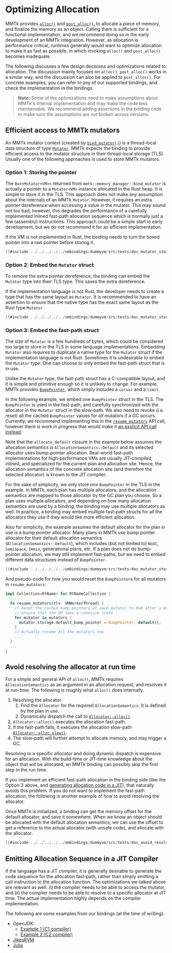 # Optimizing Allocation

MMTk provides [`alloc()`](https://docs.mmtk.io/api/mmtk/memory_manager/fn.alloc.html)
and [`post_alloc()`](https://docs.mmtk.io/api/mmtk/memory_manager/fn.post_alloc.html), to allocate a piece of memory, and
finalize the memory as an object. Calling them is sufficient for a functional implementation, and we recommend doing
so in the early development of an MMTk integration. However, as allocation is performance critical, runtimes generally would want to
optimize allocation to make it as fast as possible, in which invoking `alloc()` and `post_alloc()` becomes inadequate.

The following discusses a few design decisions and optimizations related to allocation. The discussion mainly focuses on `alloc()`.
`post_alloc()` works in a similar way, and the discussion can also be applied to `post_alloc()`.
For concrete examples, you can refer to any of our supported bindings, and check the implementation in the bindings.

> **Note:** Some of the optimizations need to make assumptions about MMTk's internal implementation and may make the code less maintainable.
We recommend adding assertions in the binding code to make sure the assumptions are not broken across versions.

## Efficient access to MMTk mutators

An MMTk mutator context (created by [`bind_mutator()`](https://docs.mmtk.io/api/mmtk/memory_manager/fn.bind_mutator.html)) is a thread-local data structure
of type [`Mutator`](https://docs.mmtk.io/api/mmtk/plan/struct.Mutator.html).
MMTk expects the binding to provide efficient access to the mutator structure in their thread-local storage (TLS).
Usually one of the following approaches is used to store MMTk mutators.

### Option 1: Storing the pointer

The `Box<Mutator<VM>>` returned from `mmtk::memory_manager::bind_mutator` is actually a pointer to
a `Mutator<VM>` instance allocated in the Rust heap. It is simple to store it in the TLS.
This approach does not make any assumption about the internals of an MMTk `Mutator`. However, it requires an extra pointer dereference
when accessing a value in the mutator. This may sound not too bad, however, this degrades the performance of
a carefully implemented inlined fast-path allocation sequence which is normally just a few (assembly) instructions.
This approach could be a simple start in early development, but we do not recommend it for an efficient implementation.

If the VM is not implemented in Rust,
the binding needs to turn the boxed pointer into a raw pointer before storing it.

```rust
{{#include ../../../../../vmbindings/dummyvm/src/tests/doc_mutator_storage.rs:mutator_storage_boxed_pointer}}
```

### Option 2: Embed the `Mutator` struct

To remove the extra pointer dereference, the binding can embed the `Mutator` type into their TLS type. This saves the extra dereference.

If the implementation language is not Rust, the developer needs to create a type that has the same layout as `Mutator`. It is recommended to
have an assertion to ensure that the native type has the exact same layout as the Rust type `Mutator`.

```rust
{{#include ../../../../../vmbindings/dummyvm/src/tests/doc_mutator_storage.rs:mutator_storage_embed_mutator_struct}}
```

### Option 3: Embed the fast-path struct

The size of `Mutator` is a few hundreds of bytes, which could be considered too large to store in the TLS in some language implementations.
Embedding `Mutator` also requires to duplicate a native type for the `Mutator` struct if the implementation language is not Rust.
Sometimes it is undesirable to embed the `Mutator` type. One can choose to only embed the fast-path struct that is in use.

Unlike the `Mutator` type, the fast-path struct has a C-compatible layout, and it is simple and primitive enough
so it is unlikely to change. For example, MMTk provides [`BumpPointer`](https://docs.mmtk.io/api/mmtk/util/alloc/struct.BumpPointer.html),
which simply includes a `cursor` and a `limit`.

In the following example, we embed one `BumpPointer` struct in the TLS.
The `BumpPointer` is used in the fast-path, and carefully synchronized with the allocator in the `Mutator` struct in the slow-path. We also need to revoke (i.e. reset) all the cached `BumpPointer` values for *all* mutators if a GC occurs. Currently, we recommend implementing this in the [`resume_mutators`](https://docs.mmtk.io/api/mmtk/vm/trait.Collection.html#tymethod.resume_mutators) API call, however there is work in progress that would make it [an explicit API call instead](https://github.com/mmtk/mmtk-core/issues/1017).

Note that the `allocate_default` closure in the example below assumes the allocation semantics is `AllocationSemantics::Default`
and its selected allocator uses bump-pointer allocation.
Real-world fast-path implementations for high-performance VMs are usually JIT-compiled, inlined, and specialized for the current plan
and allocation site. Hence, the allocation semantics of the concrete allocation site (and therefore the selected allocator) is known to the JIT compiler.

For the sake of simplicity, we only store _one_ `BumpPointer` in the TLS in the example.
In MMTk, each plan has multiple allocators, and the allocation semantics are mapped
to those allocator by the GC plan you choose. So a plan uses multiple allocators, and
depending on how many allocation semantics are used by a binding, the binding may use multiple allocators as well.
In practice, a binding may embed multiple fast-path structs for all the allocators they use if they would like
more efficient allocation.

Also for simplicity, the example assumes the default allocator for the plan in use is a bump pointer allocator.
Many plans in MMTk use bump pointer allocator for their default allocation semantics (`AllocationSemantics::Default`),
which includes (but not limited to) `NoGC`, `SemiSpace`, `Immix`, generational plans, etc.
If a plan does not do bump-pointer allocation, we may still implement fast-paths, but we need to embed different data structures instead of `BumpPointer`.

```rust
{{#include ../../../../../vmbindings/dummyvm/src/tests/doc_mutator_storage.rs:mutator_storage_embed_fast-path_struct}}
```

And pseudo-code for how you would reset the `BumpPointer`s for all mutators in `resume_mutators`:
```rust
impl Collection<RtName> for RtNameCollection {
  ...
  fn resume_mutators(tls: VMWorkerThread) {
    // Reset the cached bump pointers of each mutator to 0x0 after a GC to
    // ensure that the VM sees a cohesive state
    for mutator in mutators {
      mutator.storage.default_bump_pointer = BumpPointer::default();
    }
    // Actually resume all the mutators now
    ...
  }
  ...
}
```

## Avoid resolving the allocator at run time

For a simple and general API of `alloc()`, MMTk requires `AllocationSemantics` as an argument in an allocation request, and resolves it at run-time.
The following is roughly what `alloc()` does internally.

1. Resolving the allocator
    1. Find the `Allocator` for the required `AllocationSemantics`. It is defined by the plan in use.
    2. Dynamically dispatch the call to [`Allocator::alloc()`](https://docs.mmtk.io/api/mmtk/util/alloc/trait.Allocator.html#tymethod.alloc).
2. `Allocator::alloc()` executes the allocation fast-path.
3. If the fast-path fails, it executes the allocation slow-path [`Allocator::alloc_slow()`](https://docs.mmtk.io/api/mmtk/util/alloc/trait.Allocator.html#method.alloc_slow).
4. The slow-path will further attempt to allocate memory, and may trigger a GC.

Resolving to a specific allocator and doing dynamic dispatch is expensive for an allocation.
With the build-time or JIT-time knowledge about the object that will be allocated, an MMTk binding can possibly skip the first step in the run time.

If you implement an efficient fast-path allocation in the binding side (like the Option 3 above, and [generating allocation code in a JIT](#emitting-allocation-sequence-in-a-jit-compiler)),
that naturally avoids this problem. If you do not want to implement the fast-path allocation, the following is another example of how to avoid resolving the allocator.

Once MMTk is initialized, a binding can get the memory offset for the default allocator, and save it somewhere. When we know an object should be allocated
with the default allocation semantics, we can use the offset to get a reference to the actual allocator (with unsafe code), and allocate with the allocator.

```rust
{{#include ../../../../../vmbindings/dummyvm/src/tests/doc_avoid_resolving_allocator.rs:avoid_resolving_allocator}}
```

## Emitting Allocation Sequence in a JIT Compiler

If the language has a JIT compiler, it is generally desirable to generate the code sequence for the allocation fast-path, rather
than simply emitting a call instruction to the allocation function. The optimizations we talked above are relevant as well: (i)
the compiler needs to be able to access the mutator, and (ii) the compiler needs to be able to resolve to a specific allocator at
JIT time. The actual implementation highly depends on the compiler implementation.

The following are some examples from our bindings (at the time of writing):
* OpenJDK:
  * [Example 1 (C1 compiler)](https://github.com/mmtk/mmtk-openjdk/blob/9ab13ae3ac9c68c5f694cdd527a63ca909e27b15/openjdk/mmtkBarrierSetAssembler_x86.cpp#L38)
  * [Example 2 (C2 compiler)](https://github.com/mmtk/mmtk-openjdk/blob/9ab13ae3ac9c68c5f694cdd527a63ca909e27b15/openjdk/mmtkBarrierSetC2.cpp#L45)
* [JikesRVM](https://github.com/mmtk/mmtk-jikesrvm/blob/fbfb91adafd9e9b3f45bd6a4b32c845a5d48d20b/jikesrvm/rvm/src/org/jikesrvm/mm/mminterface/MMTkMutatorContext.java#L377)
* [Julia](https://github.com/mmtk/julia/blob/5c406d9bb20d76e2298a6101f171cfac491f651c/src/llvm-final-gc-lowering.cpp#L267)
